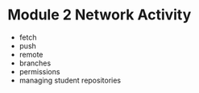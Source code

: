 # Module 2 Network Activity

* fetch
* push
* remote
* branches
* permissions
* managing student repositories
